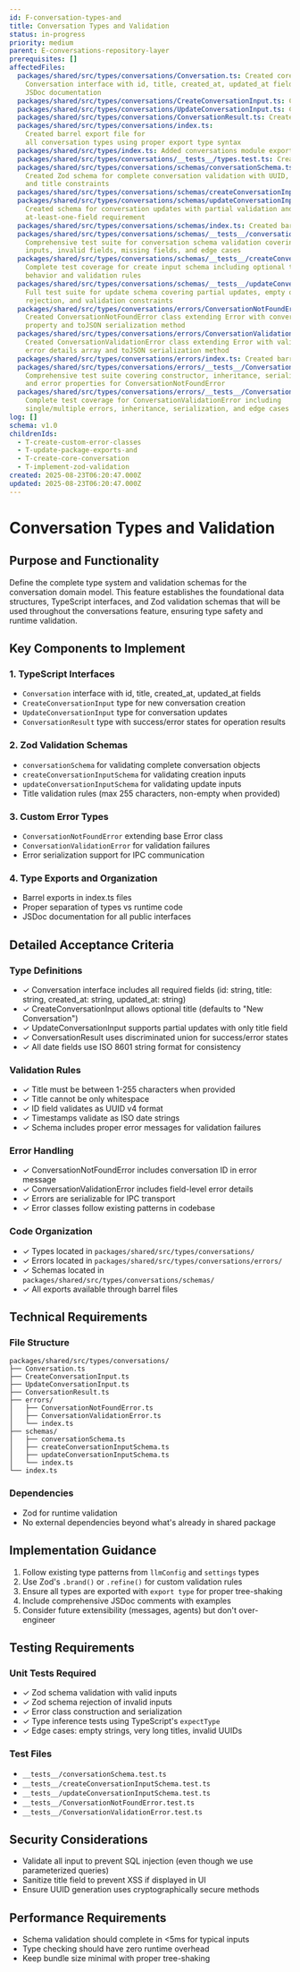 ```yaml
---
id: F-conversation-types-and
title: Conversation Types and Validation
status: in-progress
priority: medium
parent: E-conversations-repository-layer
prerequisites: []
affectedFiles:
  packages/shared/src/types/conversations/Conversation.ts: Created core
    Conversation interface with id, title, created_at, updated_at fields and
    JSDoc documentation
  packages/shared/src/types/conversations/CreateConversationInput.ts: Created input type for new conversation creation with optional title field
  packages/shared/src/types/conversations/UpdateConversationInput.ts: Created input type for conversation updates with optional title field
  packages/shared/src/types/conversations/ConversationResult.ts: Created discriminated union result type for conversation operations
  packages/shared/src/types/conversations/index.ts:
    Created barrel export file for
    all conversation types using proper export type syntax
  packages/shared/src/types/index.ts: Added conversations module export to main types barrel
  packages/shared/src/types/conversations/__tests__/types.test.ts: Created comprehensive unit tests verifying type structure and compatibility
  packages/shared/src/types/conversations/schemas/conversationSchema.ts:
    Created Zod schema for complete conversation validation with UUID, datetime,
    and title constraints
  packages/shared/src/types/conversations/schemas/createConversationInputSchema.ts: Created schema for conversation creation input with optional title validation
  packages/shared/src/types/conversations/schemas/updateConversationInputSchema.ts:
    Created schema for conversation updates with partial validation and
    at-least-one-field requirement
  packages/shared/src/types/conversations/schemas/index.ts: Created barrel export file for all schemas and their inferred types
  packages/shared/src/types/conversations/schemas/__tests__/conversationSchema.test.ts:
    Comprehensive test suite for conversation schema validation covering valid
    inputs, invalid fields, missing fields, and edge cases
  packages/shared/src/types/conversations/schemas/__tests__/createConversationInputSchema.test.ts:
    Complete test coverage for create input schema including optional title
    behavior and validation rules
  packages/shared/src/types/conversations/schemas/__tests__/updateConversationInputSchema.test.ts:
    Full test suite for update schema covering partial updates, empty object
    rejection, and validation constraints
  packages/shared/src/types/conversations/errors/ConversationNotFoundError.ts:
    Created ConversationNotFoundError class extending Error with conversationId
    property and toJSON serialization method
  packages/shared/src/types/conversations/errors/ConversationValidationError.ts:
    Created ConversationValidationError class extending Error with validation
    error details array and toJSON serialization method
  packages/shared/src/types/conversations/errors/index.ts: Created barrel export file for both error classes
  packages/shared/src/types/conversations/errors/__tests__/ConversationNotFoundError.test.ts:
    Comprehensive test suite covering constructor, inheritance, serialization,
    and error properties for ConversationNotFoundError
  packages/shared/src/types/conversations/errors/__tests__/ConversationValidationError.test.ts:
    Complete test coverage for ConversationValidationError including
    single/multiple errors, inheritance, serialization, and edge cases
log: []
schema: v1.0
childrenIds:
  - T-create-custom-error-classes
  - T-update-package-exports-and
  - T-create-core-conversation
  - T-implement-zod-validation
created: 2025-08-23T06:20:47.000Z
updated: 2025-08-23T06:20:47.000Z
---
```


# Conversation Types and Validation

## Purpose and Functionality

Define the complete type system and validation schemas for the conversation domain model. This feature establishes the foundational data structures, TypeScript interfaces, and Zod validation schemas that will be used throughout the conversations feature, ensuring type safety and runtime validation.

## Key Components to Implement

### 1. TypeScript Interfaces

- `Conversation` interface with id, title, created_at, updated_at fields
- `CreateConversationInput` type for new conversation creation
- `UpdateConversationInput` type for conversation updates
- `ConversationResult` type with success/error states for operation results

### 2. Zod Validation Schemas

- `conversationSchema` for validating complete conversation objects
- `createConversationInputSchema` for validating creation inputs
- `updateConversationInputSchema` for validating update inputs
- Title validation rules (max 255 characters, non-empty when provided)

### 3. Custom Error Types

- `ConversationNotFoundError` extending base Error class
- `ConversationValidationError` for validation failures
- Error serialization support for IPC communication

### 4. Type Exports and Organization

- Barrel exports in index.ts files
- Proper separation of types vs runtime code
- JSDoc documentation for all public interfaces

## Detailed Acceptance Criteria

### Type Definitions

- ✓ Conversation interface includes all required fields (id: string, title: string, created_at: string, updated_at: string)
- ✓ CreateConversationInput allows optional title (defaults to "New Conversation")
- ✓ UpdateConversationInput supports partial updates with only title field
- ✓ ConversationResult uses discriminated union for success/error states
- ✓ All date fields use ISO 8601 string format for consistency

### Validation Rules

- ✓ Title must be between 1-255 characters when provided
- ✓ Title cannot be only whitespace
- ✓ ID field validates as UUID v4 format
- ✓ Timestamps validate as ISO date strings
- ✓ Schema includes proper error messages for validation failures

### Error Handling

- ✓ ConversationNotFoundError includes conversation ID in error message
- ✓ ConversationValidationError includes field-level error details
- ✓ Errors are serializable for IPC transport
- ✓ Error classes follow existing patterns in codebase

### Code Organization

- ✓ Types located in `packages/shared/src/types/conversations/`
- ✓ Errors located in `packages/shared/src/types/conversations/errors/`
- ✓ Schemas located in `packages/shared/src/types/conversations/schemas/`
- ✓ All exports available through barrel files

## Technical Requirements

### File Structure

```
packages/shared/src/types/conversations/
├── Conversation.ts
├── CreateConversationInput.ts
├── UpdateConversationInput.ts
├── ConversationResult.ts
├── errors/
│   ├── ConversationNotFoundError.ts
│   ├── ConversationValidationError.ts
│   └── index.ts
├── schemas/
│   ├── conversationSchema.ts
│   ├── createConversationInputSchema.ts
│   ├── updateConversationInputSchema.ts
│   └── index.ts
└── index.ts
```

### Dependencies

- Zod for runtime validation
- No external dependencies beyond what's already in shared package

## Implementation Guidance

1. Follow existing type patterns from `llmConfig` and `settings` types
2. Use Zod's `.brand()` or `.refine()` for custom validation rules
3. Ensure all types are exported with `export type` for proper tree-shaking
4. Include comprehensive JSDoc comments with examples
5. Consider future extensibility (messages, agents) but don't over-engineer

## Testing Requirements

### Unit Tests Required

- ✓ Zod schema validation with valid inputs
- ✓ Zod schema rejection of invalid inputs
- ✓ Error class construction and serialization
- ✓ Type inference tests using TypeScript's `expectType`
- ✓ Edge cases: empty strings, very long titles, invalid UUIDs

### Test Files

- `__tests__/conversationSchema.test.ts`
- `__tests__/createConversationInputSchema.test.ts`
- `__tests__/updateConversationInputSchema.test.ts`
- `__tests__/ConversationNotFoundError.test.ts`
- `__tests__/ConversationValidationError.test.ts`

## Security Considerations

- Validate all input to prevent SQL injection (even though we use parameterized queries)
- Sanitize title field to prevent XSS if displayed in UI
- Ensure UUID generation uses cryptographically secure methods

## Performance Requirements

- Schema validation should complete in <5ms for typical inputs
- Type checking should have zero runtime overhead
- Keep bundle size minimal with proper tree-shaking
